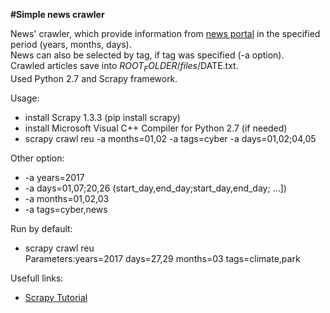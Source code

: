 **#Simple news crawler**

News' crawler, which provide information from [news portal](http://www.reuters.com/) in the specified period (years, months, days). \
News can also be selected by tag, if tag was specified (-a option). \
Crawled articles save into $ROOT_FOLDER/files/$DATE.txt. \
Used Python 2.7 and Scrapy framework.

Usage:
 - install Scrapy 1.3.3 (pip install scrapy)
 - install Microsoft Visual C++ Compiler for Python 2.7 (if needed)
 - scrapy crawl reu -a months=01,02 -a tags=cyber -a days=01,02;04,05

Other option:
  - -a years=2017
  - -a days=01,07;20,26 (start_day,end_day;start_day,end_day; ...])
  - -a months=01,02,03
  - -a tags=cyber,news

Run by default:
  - scrapy crawl reu \
    Parameters:years=2017 days=27,29 months=03 tags=climate,park

Usefull links:
 - [Scrapy Tutorial](https://doc.scrapy.org/en/latest/intro/tutorial.html)
